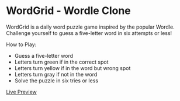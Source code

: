 # WordGrid - Wordle Clone

WordGrid is a daily word puzzle game inspired by the popular Wordle. Challenge yourself to guess a five-letter word in six attempts or less!

How to Play:
- Guess a five-letter word
- Letters turn green if in the correct spot
- Letters turn yellow if in the word but wrong spot
- Letters turn gray if not in the word
- Solve the puzzle in six tries or less

[Live Preview](https://wordgrid-app.netlify.app/)
